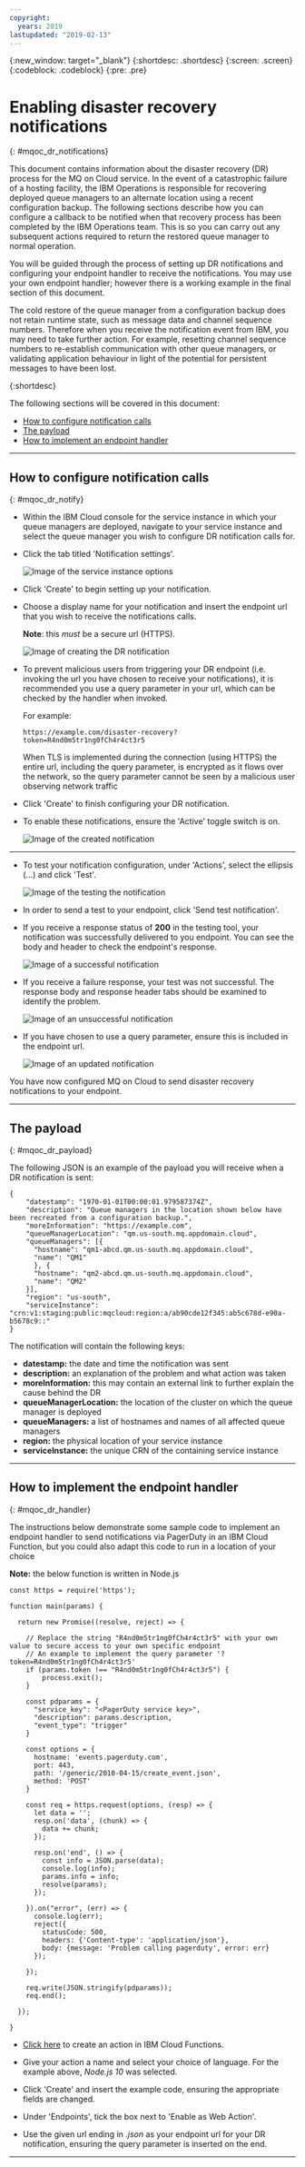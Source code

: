 ```yaml
---
copyright:
  years: 2019
lastupdated: "2019-02-13"
---
```


{:new_window: target="_blank"}
{:shortdesc: .shortdesc}
{:screen: .screen}
{:codeblock: .codeblock}
{:pre: .pre}

# Enabling disaster recovery notifications
{: #mqoc_dr_notifications}

This document contains information about the disaster recovery (DR) process for the MQ on Cloud service. In the event of a catastrophic failure of a hosting facility, the IBM Operations is responsible for recovering deployed queue managers to an alternate location using a recent configuration backup. The following sections describe how you can configure a callback to be notified when that recovery process has been completed by the IBM Operations team. This is so you can carry out any subsequent actions required to return the restored queue manager to normal operation.

You will be guided through the process of setting up DR notifications and configuring your endpoint handler to receive the notifications. You may use your own endpoint handler; however there is a working example in the final section of this document.

The cold restore of the queue manager from a configuration backup does not retain runtime state, such as message data and channel sequence numbers. Therefore when you receive the notification event from IBM, you may need to take further action. For example, resetting channel sequence numbers to re-establish communication with other queue managers, or validating application behaviour in light of the potential for persistent messages to have been lost.

{:shortdesc}


The following sections will be covered in this document:

* [How to configure notification calls](#mqoc_dr_notify)
* [The payload](#mqoc_dr_payload)
* [How to implement an endpoint handler](#mqoc_dr_handler)

---

## How to configure notification calls
{: #mqoc_dr_notify}

* Within the IBM Cloud console for the service instance in which your queue managers are deployed, navigate to your service instance and select the queue manager you wish to configure DR notification calls for.

* Click the tab titled 'Notification settings'.

  ![Image of the service instance options](./images/mqoc_dr_menu.png)

* Click 'Create' to begin setting up your notification.

* Choose a display name for your notification and insert the endpoint url that you wish to receive the notifications calls.

  **Note**: this *must* be a secure url (HTTPS).

  ![Image of creating the DR notification](./images/mqoc_dr_creation.png)

* To prevent malicious users from triggering your DR endpoint (i.e. invoking the url you have chosen to receive your notifications), it is recommended you use a query parameter in your url, which can be checked by the handler when invoked.

  For example:

      https://example.com/disaster-recovery?token=R4nd0m5tr1ng0fCh4r4ct3r5

  When TLS is implemented during the connection (using HTTPS) the entire url, including the query parameter, is encrypted as it flows over the network, so the query parameter cannot be seen by a malicious user observing network traffic


* Click 'Create' to finish configuring your DR notification.

* To enable these notifications, ensure the 'Active' toggle switch is on.

  ![Image of the created notification](./images/mqoc_dr_created.png)

---


* To test your notification configuration, under 'Actions', select the ellipsis (...) and click 'Test'.

  ![Image of the testing the notification](./images/mqoc_dr_test.png)

* In order to send a test to your endpoint, click 'Send test notification'.

* If you receive a response status of **200** in the testing tool, your notification was successfully delivered to you endpoint. You can see the body and header to check the endpoint's response.

  ![Image of a successful notification](./images/mqoc_dr_success.png)


* If you receive a failure response, your test was not successful. The response body and response header tabs should be examined to identify the problem.

  ![Image of an unsuccessful notification](./images/mqoc_dr_failure.png)

* If you have chosen to use a query parameter, ensure this is included in the endpoint url.

  ![Image of an updated notification](./images/mqoc_dr_update.png)

You have now configured MQ on Cloud to send disaster recovery notifications to your endpoint.

---

## The payload
{: #mqoc_dr_payload}

The following JSON is an example of the payload you will receive when a DR notification is sent:


    {
        "datestamp": "1970-01-01T00:00:01.979587374Z",
        "description": "Queue managers in the location shown below have been recreated from a configuration backup.",
        "moreInformation": "https://example.com",
        "queueManagerLocation": "qm.us-south.mq.appdomain.cloud",
        "queueManagers": [{
          "hostname": "qm1-abcd.qm.us-south.mq.appdomain.cloud",
          "name": "QM1"
          }, {
          "hostname": "qm2-abcd.qm.us-south.mq.appdomain.cloud",
          "name": "QM2"
        }],
        "region": "us-south",
        "serviceInstance": "crn:v1:staging:public:mqcloud:region:a/ab90cde12f345:ab5c678d-e90a-b5678c9::"
    }

The notification will contain the following keys:

* **datestamp:** the date and time the notification was sent
* **description:** an explanation of the problem and what action was taken
* **moreInformation:** this may contain an external link to further explain the cause behind the DR
* **queueManagerLocation:** the location of the cluster on which the queue manager is deployed
* **queueManagers:** a list of hostnames and names of all affected queue managers
* **region:** the physical location of your service instance
* **serviceInstance:** the unique CRN of the containing service instance

---

## How to implement the endpoint handler
{: #mqoc_dr_handler}

The instructions below demonstrate some sample code to implement an endpoint handler to send notifications via PagerDuty in an IBM Cloud Function, but you could also adapt this code to run in a location of your choice

**Note:** the below function is written in Node.js


    const https = require('https');

    function main(params) {

      return new Promise((resolve, reject) => {

        // Replace the string "R4nd0m5tr1ng0fCh4r4ct3r5" with your own value to secure access to your own specific endpoint
        // An example to implement the query parameter '?token=R4nd0m5tr1ng0fCh4r4ct3r5'
        if (params.token !== "R4nd0m5tr1ng0fCh4r4ct3r5") {
            process.exit();
        }

        const pdparams = {
          "service_key": "<PagerDuty service key>",
          "description": params.description,
          "event_type": "trigger"
        }

        const options = {
          hostname: 'events.pagerduty.com',
          port: 443,
          path: '/generic/2010-04-15/create_event.json',
          method: 'POST'
        }

        const req = https.request(options, (resp) => {
          let data = '';
          resp.on('data', (chunk) => {
            data += chunk;
          });

          resp.on('end', () => {
            const info = JSON.parse(data);
            console.log(info);
            params.info = info;
            resolve(params);
          });

        }).on("error", (err) => {
          console.log(err);
          reject({
            statusCode: 500,
            headers: {'Content-type': 'application/json'},
            body: {message: 'Problem calling pagerduty', error: err}
          });

        });

        req.write(JSON.stringify(pdparams));
        req.end();

      });

    }

  * [Click here](https://cloud.ibm.com/openwhisk/create/action) to create an action in IBM Cloud Functions.

  * Give your action a name and select your choice of language. For the example above, *Node.js 10* was selected.

  * Click 'Create' and insert the example code, ensuring the appropriate fields are changed.

  * Under 'Endpoints', tick the box next to 'Enable as Web Action'.

  * Use the given url ending in *.json* as your endpoint url for your DR notification, ensuring the query parameter is inserted on the end.

---

